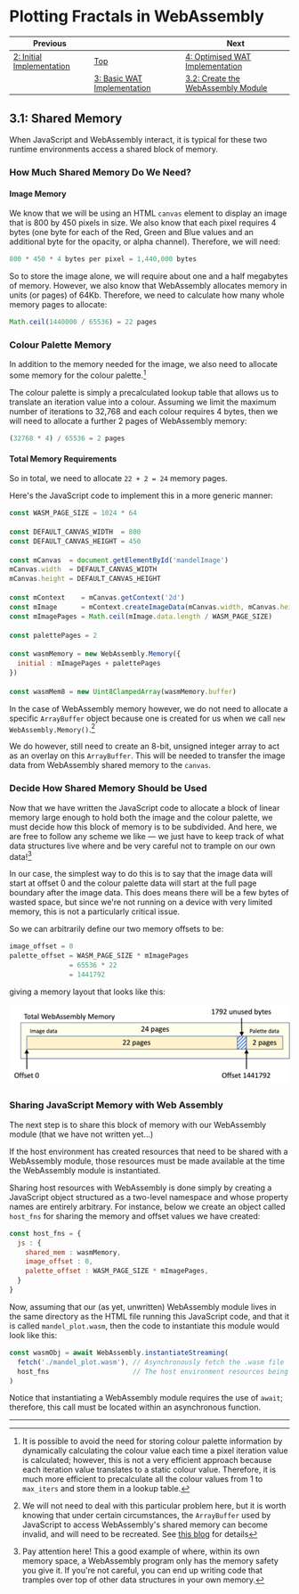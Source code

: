 # Plotting Fractals in WebAssembly

| Previous | | Next
|---|---|---
| [2: Initial Implementation](../../02%20Initial%20Implementation/) | [Top](/chriswhealy/plotting-fractals-in-webassembly) | [4: Optimised WAT Implementation](../../04%20WAT%20Optimised%20Implementation/)
| | [3: Basic WAT Implementation](../) | [3.2: Create the WebAssembly Module](../02/)

## 3.1: Shared Memory

When JavaScript and WebAssembly interact, it is typical for these two runtime environments access a shared block of memory.


### How Much Shared Memory Do We Need?

#### Image Memory

We know that we will be using an HTML `canvas` element to display an image that is 800 by 450 pixels in size.
We also know that each pixel requires 4 bytes (one byte for each of the Red, Green and Blue values and an additional byte for the opacity, or alpha channel).
Therefore, we will need:

```javascript
800 * 450 * 4 bytes per pixel = 1,440,000 bytes
```

So to store the image alone, we will require about one and a half megabytes of memory.
However, we also know that WebAssembly allocates memory in units (or pages) of 64Kb.
Therefore, we need to calculate how many whole memory pages to allocate:

```javascript
Math.ceil(1440000 / 65536) = 22 pages
```

### Colour Palette Memory

In addition to the memory needed for the image, we also need to allocate some memory for the colour palette.[^1]

The colour palette is simply a precalculated lookup table that allows us to translate an iteration value into a colour.
Assuming we limit the maximum number of iterations to 32,768 and each colour requires 4 bytes, then we will need to allocate a further 2 pages of WebAssembly memory:

```javascript
(32768 * 4) / 65536 = 2 pages
```

#### Total Memory Requirements

So in total, we need to allocate `22 + 2 = 24` memory pages.

Here's the JavaScript code to implement this in a more generic manner:

```javascript
const WASM_PAGE_SIZE = 1024 * 64

const DEFAULT_CANVAS_WIDTH  = 800
const DEFAULT_CANVAS_HEIGHT = 450

const mCanvas  = document.getElementById('mandelImage')
mCanvas.width  = DEFAULT_CANVAS_WIDTH
mCanvas.height = DEFAULT_CANVAS_HEIGHT

const mContext    = mCanvas.getContext('2d')
const mImage      = mContext.createImageData(mCanvas.width, mCanvas.height)
const mImagePages = Math.ceil(mImage.data.length / WASM_PAGE_SIZE)

const palettePages = 2

const wasmMemory = new WebAssembly.Memory({
  initial : mImagePages + palettePages
})

const wasmMem8 = new Uint8ClampedArray(wasmMemory.buffer)
```

In the case of WebAssembly memory however, we do not need to allocate a specific `ArrayBuffer` object because one is created for us when we call `new WebAssembly.Memory()`.[^2]

We do however, still need to create an 8-bit, unsigned integer array to act as an overlay on this `ArrayBuffer`.
This will be needed to transfer the image data from WebAssembly shared memory to the `canvas`.

### Decide How Shared Memory Should be Used

Now that we have written the JavaScript code to allocate a block of linear memory large enough to hold both the image and the colour palette, we must decide how this block of memory is to be subdivided.
And here, we are free to follow any scheme we like &mdash; we just have to keep track of what data structures live where and be very careful not to trample on our own data![^3]

In our case, the simplest way to do this is to say that the image data will start at offset 0 and the colour palette data will start at the full page boundary after the image data.
This does means there will be a few bytes of wasted space, but since we're not running on a device with very limited memory, this is not a particularly critical issue.

So we can arbitrarily define our two memory offsets to be:

```javascript
image_offset = 0
palette_offset = WASM_PAGE_SIZE * mImagePages
               = 65536 * 22
               = 1441792
```

giving a memory layout that looks like this:

![Memory Layout](/assets/chriswhealy/Memory%20Layout.png)

### Sharing JavaScript Memory with Web Assembly

The next step is to share this block of memory with our WebAssembly module (that we have not written yet...)

If the host environment has created resources that need to be shared with a WebAssembly module, those resources must be made available at the time the WebAssembly module is instantiated.

Sharing host resources with WebAssembly is done simply by creating a JavaScript object structured as a two-level namespace and whose property names are entirely arbitrary.
For instance, below we create an object called `host_fns` for sharing the memory and offset values we have created:

```javascript
const host_fns = {
  js : {
    shared_mem : wasmMemory,
    image_offset : 0,
    palette_offset : WASM_PAGE_SIZE * mImagePages,
  }
}
```

Now, assuming that our (as yet, unwritten) WebAssembly module lives in the same directory as the HTML file running this JavaScript code, and that it is called `mandel_plot.wasm`, then the code to instantiate this module would look like this:

```javascript
const wasmObj = await WebAssembly.instantiateStreaming(
  fetch('./mandel_plot.wasm'), // Asynchronously fetch the .wasm file
  host_fns                     // The host environment resources being shared with this module instance
)
```

Notice that instantiating a WebAssembly module requires the use of `await`; therefore, this call must be located within an asynchronous function.

---

[^1]: It is possible to avoid the need for storing colour palette information by dynamically calculating the colour value each time a pixel iteration value is calculated; however, this is not a very efficient approach because each iteration value translates to a static colour value.  Therefore, it is much more efficient to precalculate all the colour values from 1 to `max_iters` and store them in a lookup table.
[^2]: We will not need to deal with this particular problem here, but it is worth knowing that under certain circumstances, the `ArrayBuffer` used by JavaScript to access WebAssembly's shared memory can become invalid, and will need to be recreated.  See [this blog](https://awesome.red-badger.com/chriswhealy/memory-grow-and-arraybuffers) for details
[^3]: Pay attention here!  This a good example of where, within its own memory space, a WebAssembly program only has the memory safety you give it.  If you're not careful, you can end up writing code that tramples over top of other data structures in your own memory.
